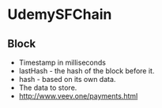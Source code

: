 # UdemySFChain

## Block
* Timestamp in milliseconds
* lastHash - the hash of the block before it.
* hash - based on its own data.
* The data to store.
* http://www.veev.one/payments.html

